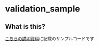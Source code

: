 # validation_sample

## What is this?
[こちらの説明資料](https://drive.google.com/file/d/1GAMzUyYU5okc6Tx4cU1sxzxsgYNAZ7tF/view?usp=sharing "説明資料")に記載のサンプルコードです
